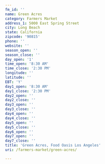 ```yaml
---
fm_id: ''
name: Green Acres
category: Farmers Market
address_1: 5000 East Spring Street
city: Long Beach
state: California
zipcode: '90815'
phone: ''
website: ''
season_open: ''
season_close: ''
day_open: '1'
time_open: '8:30 AM'
time_close: '2:30 PM'
longitude: ''
latitude: ''
EBT: 'Y'
day1_open: '8:30 AM'
day1_close: '2:30 PM'
day2_open: ''
day2_close: ''
day3_open: ''
day3_close: ''
day4_open: ''
day4_close: ''
day5_open: ''
day5_close: ''
day6_open: ''
day7_open: ''
day7_close: ''
title: 'Green Acres, Food Oasis Los Angeles'
uri: /farmers-market/green-acres/

---
```

